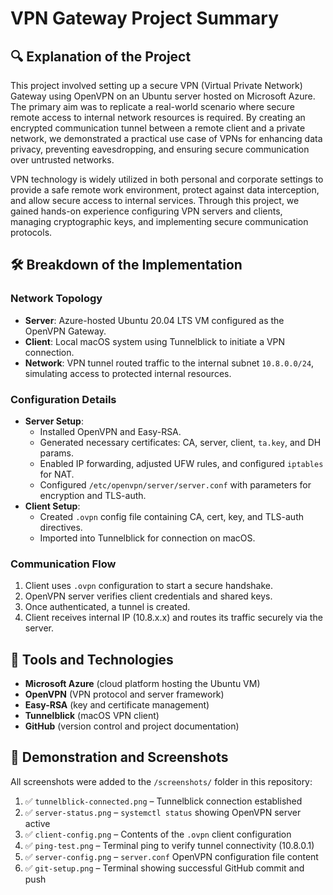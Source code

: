 # VPN Gateway Project Summary

## 🔍 Explanation of the Project

This project involved setting up a secure VPN (Virtual Private Network) Gateway using OpenVPN on an Ubuntu server hosted on Microsoft Azure. The primary aim was to replicate a real-world scenario where secure remote access to internal network resources is required. By creating an encrypted communication tunnel between a remote client and a private network, we demonstrated a practical use case of VPNs for enhancing data privacy, preventing eavesdropping, and ensuring secure communication over untrusted networks.

VPN technology is widely utilized in both personal and corporate settings to provide a safe remote work environment, protect against data interception, and allow secure access to internal services. Through this project, we gained hands-on experience configuring VPN servers and clients, managing cryptographic keys, and implementing secure communication protocols.

## 🛠️ Breakdown of the Implementation

### Network Topology
- **Server**: Azure-hosted Ubuntu 20.04 LTS VM configured as the OpenVPN Gateway.
- **Client**: Local macOS system using Tunnelblick to initiate a VPN connection.
- **Network**: VPN tunnel routed traffic to the internal subnet `10.8.0.0/24`, simulating access to protected internal resources.

### Configuration Details
- **Server Setup**:
  - Installed OpenVPN and Easy-RSA.
  - Generated necessary certificates: CA, server, client, `ta.key`, and DH params.
  - Enabled IP forwarding, adjusted UFW rules, and configured `iptables` for NAT.
  - Configured `/etc/openvpn/server/server.conf` with parameters for encryption and TLS-auth.
- **Client Setup**:
  - Created `.ovpn` config file containing CA, cert, key, and TLS-auth directives.
  - Imported into Tunnelblick for connection on macOS.

### Communication Flow
1. Client uses `.ovpn` configuration to start a secure handshake.
2. OpenVPN server verifies client credentials and shared keys.
3. Once authenticated, a tunnel is created.
4. Client receives internal IP (10.8.x.x) and routes its traffic securely via the server.

## 🧰 Tools and Technologies
- **Microsoft Azure** (cloud platform hosting the Ubuntu VM)
- **OpenVPN** (VPN protocol and server framework)
- **Easy-RSA** (key and certificate management)
- **Tunnelblick** (macOS VPN client)
- **GitHub** (version control and project documentation)

## 📸 Demonstration and Screenshots

All screenshots were added to the `/screenshots/` folder in this repository:

1. ✅ `tunnelblick-connected.png` – Tunnelblick connection established
2. ✅ `server-status.png` – `systemctl status` showing OpenVPN server active
3. ✅ `client-config.png` – Contents of the `.ovpn` client configuration
4. ✅ `ping-test.png` – Terminal ping to verify tunnel connectivity (10.8.0.1)
5. ✅ `server-config.png` – `server.conf` OpenVPN configuration file content
6. ✅ `git-setup.png` – Terminal showing successful GitHub commit and push